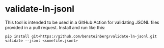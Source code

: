 validate-ln-jsonl
=================

This tool is intended to be used in a GitHub Action for validating
JSONL files provided in a pull request. Install and run like this:

```
pip install git+https://github.com/bensteinberg/validate-ln-jsonl.git
validate --jsonl <somefile.jsonl>
```
